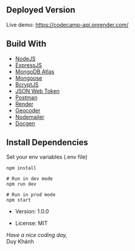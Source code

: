 ## Deployed Version

Live demo: https://codecamp-api.onrender.com/

## Build With

- [NodeJS](https://nodejs.org/en/)
- [ExpressJS](http://expressjs.com/)
- [MongoDB Atlas](https://www.mongodb.com/atlas/database/)
- [Mongoose](https://mongoosejs.com/)
- [BcryptJS](https://www.npmjs.com/package/bcryptjs)
- [JSON Web Token](https://jwt.io/)
- [Postman](https://www.postman.com/)
- [Render](https://render.com/)
- [Geocoder](https://github.com/nchaulet/node-geocoder)
- [Nodemailer](https://nodemailer.com/about/)
- [Docgen](https://github.com/thedevsaddam/docgen/)

## Install Dependencies

Set your env variables (.env file)

```
npm install
```

```
# Run in dev mode
npm run dev

# Run in prod mode
npm start
```

- Version: 1.0.0

- License: MIT

_Have a nice coding day,_
</br>
Duy Khánh
